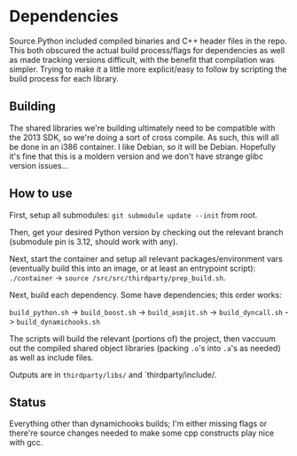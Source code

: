 # Dependencies

Source.Python included compiled binaries and C++ header files in the repo. This both obscured the actual build process/flags for dependencies as well as made tracking versions difficult, with the benefit that compilation was simpler. Trying to make it a little more explicit/easy to follow by scripting the build process for each library.

## Building

The shared libraries we're building ultimately need to be compatible with the 2013 SDK, so we're doing a sort of cross compile. As such, this will all be done in an i386 container. I like Debian, so it will be Debian. Hopefully it's fine that this is a moldern version and we don't have strange glibc version issues...

## How to use

First, setup all submodules: `git submodule update --init` from root.

Then, get your desired Python version by checking out the relevant branch (submodule pin is 3.12, should work with any).

Next, start the container and setup all relevant packages/environment vars (eventually build this into an image, or at least an entrypoint script): `./container` -> `source /src/src/thirdparty/prep_build.sh`.

Next, build each dependency. Some have dependencies; this order works:

`build_python.sh` -> `build_boost.sh` -> `build_asmjit.sh` -> `build_dyncall.sh` -> `build_dynamichooks.sh`

The scripts will build the relevant (portions of) the project, then vaccuum out the compiled shared object libraries (packing `.o`'s into `.a`'s as needed) as well as include files.

Outputs are in `thirdparty/libs/` and `thirdparty/include/.

## Status

Everything other than dynamichooks builds; I'm either missing flags or there're source changes needed to make some cpp constructs play nice with gcc.


